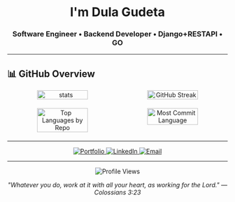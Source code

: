 <h1 align="center"> I'm Dula Gudeta</h1>
<h3 align="center">Software Engineer • Backend Developer • Django+RESTAPI • GO</h3>



---

## 📊 GitHub Overview

<div align="center">
  <div style="display: flex; justify-content: center; flex-wrap: wrap; gap: 10px; margin-bottom: 20px;">
    <img src="https://github-readme-stats.vercel.app/api?username=dulagudeta&show_icons=true&theme=radical" alt="stats" style="width: 48%; max-width: 400px;" />
    <img src="https://github-readme-streak-stats-eight.vercel.app?user=dulagudeta&theme=radical" alt="GitHub Streak" style="width: 48%; max-width: 400px;" />
  </div>
  
  <div style="display: flex; justify-content: center; flex-wrap: wrap; gap: 10px; margin-bottom: 20px;">
    <img src="https://github-profile-summary-cards.vercel.app/api/cards/repos-per-language?username=dulagudeta&theme=radical" alt="Top Languages by Repo" style="width: 48%; max-width: 400px;" />
    <img src="https://github-profile-summary-cards.vercel.app/api/cards/most-commit-language?username=dulagudeta&theme=radical" alt="Most Commit Language" style="width: 48%; max-width: 400px;" />
  </div>
</div>

---
<p align="center">
  <a href="https://dulagudeta.netlify.app" target="_blank">
    <img src="https://img.shields.io/badge/Portfolio-%23000000.svg?style=for-the-badge&logo=About.me&logoColor=white" alt="Portfolio"/>
  </a>
  <a href="https://www.linkedin.com/in/dula-gudeta-6057232b6" target="_blank">
    <img src="https://img.shields.io/badge/LinkedIn-%230077B5.svg?style=for-the-badge&logo=linkedin&logoColor=white" alt="LinkedIn"/>
  </a>
  <a href="mailto:dulagudeta22@gmail.com" target="_blank">
    <img src="https://img.shields.io/badge/Email-%23D14836.svg?style=for-the-badge&logo=gmail&logoColor=white" alt="Email"/>
  </a>
</p>

---

<p align="center">
  <img src="https://komarev.com/ghpvc/?username=dulagudeta&label=Profile%20views&color=0e75b6&style=flat" alt="Profile Views" />
</p>
<p align="center">
  <em>"Whatever you do, work at it with all your heart, as working for the Lord." — Colossians 3:23</em>
</p>
